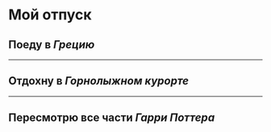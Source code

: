 # Мой отпуск

## Поеду в **_Грецию_**

___
## Отдохну в **_Горнолыжном курорте_**

___
## Пересмотрю все части **_Гарри Поттера_**